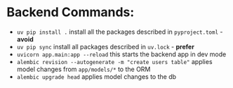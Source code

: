 # Backend Commands:
- `uv pip install .` install all the packages described in `pyproject.toml` - **avoid**
- `uv pip sync` install all packages described in `uv.lock` - **prefer**
- `uvicorn app.main:app --reload` this starts the backend app in dev mode
- `alembic revision --autogenerate -m "create users table"` applies model changes from `app/models/*` to the ORM
- `alembic upgrade head` applies model changes to the db